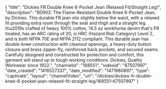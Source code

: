 {
    "title": "Dickies FR Double Knee 6-Pocket Jean (Relaxed Fit\/Straight Leg)",
    "description": "RD902: The Flame-Resistant Double Knee 6-Pocket Jean, by Dickies.  This durable FR jean sits slightly below the waist, with a relaxed fit providing extra room through the seat and thigh and a straight leg.  It\u2019s crafted of heavy 100% cotton, 14.5 oz workhorse denim that's FR treated, has an ARC rating of 20, is HRC (Hazard Risk Category) Level 2, and is both NFPA 70E and NFPA 2112 compliant.  This durable jean has double-knee construction with cleanout openings, a heavy-duty button closure and brass zipper-fly, reinforced back pockets, and secured seams.  Carefully designed and constructed for protection and comfort, this garment will stand up to tough working conditions.  Dickies, Quality Workwear since 1922.",
    "channelid": "168551",
    "videoid": "67507997",
    "date_created": "1416527337",
    "date_modified": "1471980897",
    "type": "captivate",
    "layout": "channelVideo",
    "url": "\/dickies\/dickies-fr-double-knee-6-pocket-jean-relaxed-fit-straight-leg\/168551-67507997"
}